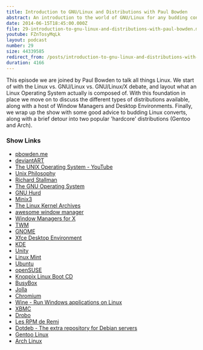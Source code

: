 ```yaml
---
title: Introduction to GNU/Linux and Distributions with Paul Bowden
abstract: An introduction to the world of GNU/Linux for any budding convert.
date: 2014-06-15T18:45:00.000Z
file: 29-introduction-to-gnu-linux-and-distributions-with-paul-bowden.mp3
youtube: FZnTosyMqLk
layout: podcast
number: 29
size: 44339585
redirect_from: /posts/introduction-to-gnu-linux-and-distributions-with-paul-bowden/
duration: 4166
---
```


This episode we are joined by Paul Bowden to talk all things Linux.
We start of with the Linux vs. GNU/Linux vs. GNU/Linux/X debate, and layout what an Linux Operating System actually is composed of.
With this foundation in place we move on to discuss the different types of distributions available, along with a host of Window Managers and Desktop Environments.
Finally, we wrap up the show with some good advice to budding Linux converts, along with a brief detour into two popular 'hardcore' distributions (Gentoo and Arch).

### Show Links

- [pbowden.me](http://pbowden.me/)
- [deviantART](http://www.deviantart.com/)
- [The UNIX Operating System - YouTube](https://www.youtube.com/watch?v=tc4ROCJYbm0)
- [Unix Philosophy](http://en.wikipedia.org/wiki/Unix_philosophy)
- [Richard Stallman](https://stallman.org/)
- [The GNU Operating System](http://www.gnu.org/)
- [GNU Hurd](http://www.gnu.org/software/hurd/)
- [Minix3](http://www.minix3.org/)
- [The Linux Kernel Archives](https://www.kernel.org/)
- [awesome window manager](http://awesome.naquadah.org/)
- [Window Managers for X](http://xwinman.org/)
- [TWM](http://xwinman.org/vtwm.php)
- [GNOME](http://www.gnome.org/)
- [Xfce Desktop Environment](http://www.xfce.org/)
- [KDE](http://www.kde.org/)
- [Unity](https://unity.ubuntu.com/)
- [Linux Mint](http://www.linuxmint.com/)
- [Ubuntu](http://www.ubuntu.com/)
- [openSUSE](http://www.opensuse.org/en/)
- [Knoppix Linux Boot CD](http://knoppix.net/)
- [BusyBox](http://www.busybox.net/)
- [Jolla](http://jolla.com/)
- [Chromium](http://www.chromium.org/)
- [Wine - Run Windows applications on Linux](http://www.winehq.org/)
- [XBMC](http://xbmc.org/)
- [Drobo](http://www.drobo.com/)
- [Les RPM de Remi](http://rpms.famillecollet.com/)
- [Dotdeb - The extra repository for Debian servers](http://www.dotdeb.org/)
- [Gentoo Linux](http://www.gentoo.org/)
- [Arch Linux](https://www.archlinux.org/)
